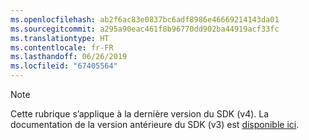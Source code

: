 ```yaml
---
ms.openlocfilehash: ab2f6ac83e0837bc6adf8986e46669214143da01
ms.sourcegitcommit: a295a90eac461f8b96770dd902ba44919acf33fc
ms.translationtype: HT
ms.contentlocale: fr-FR
ms.lasthandoff: 06/26/2019
ms.locfileid: "67405564"
---
```

> [!NOTE] 
> Cette rubrique s’applique à la dernière version du SDK (v4). La documentation de la version antérieure du SDK (v3) est [disponible ici](https://docs.microsoft.com/azure/bot-service/?view=azure-bot-service-3.0).

